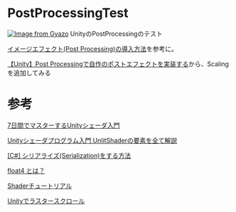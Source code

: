 # PostProcessingTest
[![Image from Gyazo](https://i.gyazo.com/eb1abd985162f3f0da0bbb2269f5d02a.gif)](https://gyazo.com/eb1abd985162f3f0da0bbb2269f5d02a)
UnityのPostProcessingのテスト  

[イメージエフェクト(Post Processing)の導入方法](https://nobushiueshi.com/unity%E3%82%A4%E3%83%A1%E3%83%BC%E3%82%B8%E3%82%A8%E3%83%95%E3%82%A7%E3%82%AF%E3%83%88post-processing%E3%81%AE%E5%B0%8E%E5%85%A5%E6%96%B9%E6%B3%95/)を参考に。  

[【Unity】Post Processingで自作のポストエフェクトを実装する](https://light11.hatenadiary.com/entry/2019/03/31/225111)から、Scalingを追加してみる

# 参考  

[7日間でマスターするUnityシェーダ入門](https://nn-hokuson.hatenablog.com/entry/2018/02/15/140037)  

[Unityシェーダプログラム入門 UnlitShaderの要素を全て解説](https://amagamina.jp/blog/unity-shader/)

[[C#] シリアライズ(Serialization)をする方法](https://www.nowonbun.com/210.html)

[float4 とは？](https://ninashader.hatenablog.com/entry/2019/06/02/015449)

[Shaderチュートリアル](http://mirichi.github.io/dxruby-doc/tutorial/shader.html)

[Unityでラスタースクロール](https://esprog.hatenablog.com/entry/2016/01/09/174759)

